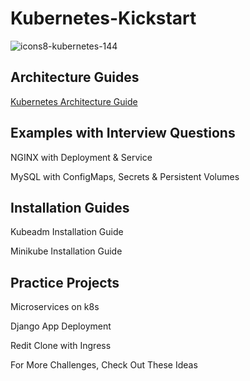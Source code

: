 # Kubernetes-Kickstart

![icons8-kubernetes-144](https://github.com/sdk1010/Kubernetes-Kickstart/assets/145788176/f2335002-caea-4ed6-8593-5bcc789d72fc)

## Architecture Guides
[Kubernetes Architecture Guide](https://github.com/sdk1010/Kubernetes-Kickstart/blob/e7df2cd6ad11d1a4062710986be74af4c8dadd84/kubernetes_architecture.md)

## Examples with Interview Questions
NGINX with Deployment & Service

MySQL with ConfigMaps, Secrets & Persistent Volumes

## Installation Guides
Kubeadm Installation Guide

Minikube Installation Guide

## Practice Projects
Microservices on k8s

Django App Deployment

Redit Clone with Ingress

For More Challenges, Check Out These Ideas
